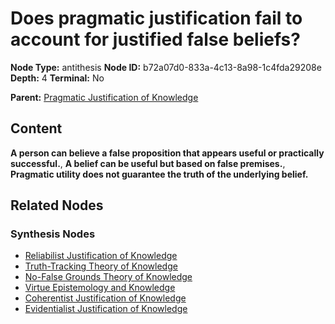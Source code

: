 # Does pragmatic justification fail to account for justified false beliefs?

**Node Type:** antithesis
**Node ID:** b72a07d0-833a-4c13-8a98-1c4fda29208e
**Depth:** 4
**Terminal:** No

**Parent:** [Pragmatic Justification of Knowledge](pragmatic-justification-of-knowledge-synthesis-b88c9106-648f-4ac2-ad23-0f0262ac2ee6.md)

## Content

**A person can believe a false proposition that appears useful or practically successful.**, **A belief can be useful but based on false premises.**, **Pragmatic utility does not guarantee the truth of the underlying belief.**

## Related Nodes

### Synthesis Nodes

- [Reliabilist Justification of Knowledge](reliabilist-justification-of-knowledge-synthesis-772459f0-ff93-4ec0-9d1b-7d94a427bc3f.md)
- [Truth-Tracking Theory of Knowledge](truth-tracking-theory-of-knowledge-synthesis-65bee934-7086-41a9-a703-cf055b233775.md)
- [No-False Grounds Theory of Knowledge](no-false-grounds-theory-of-knowledge-synthesis-d176783d-657f-4d76-8fcb-599f11eb5c7c.md)
- [Virtue Epistemology and Knowledge](virtue-epistemology-and-knowledge-synthesis-48c55869-3a12-4ac8-8689-52164ddbe013.md)
- [Coherentist Justification of Knowledge](coherentist-justification-of-knowledge-synthesis-2b2f4848-8287-4fc7-b2c9-9fba3849be59.md)
- [Evidentialist Justification of Knowledge](evidentialist-justification-of-knowledge-synthesis-ea8bed65-2814-4923-ab96-246cbcb64161.md)
